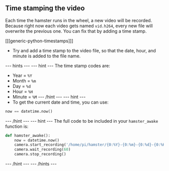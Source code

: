 ## Time stamping the video

Each time the hamster runs in the wheel, a new video will be recorded. Because right now each video gets named `vid.h264`, every new file will overwrite the previous one. You can fix that by adding a time stamp.

[[[generic-python-timestamps]]]

- Try and add a time stamp to the video file, so that the date, hour, and minute is added to the file name.

--- hints --- --- hint ---
The time stamp codes are:
- Year = `%Y`
- Month = `%m`
- Day = `%d`
- Hour = `%H`
- Minute = `%M`
--- /hint --- --- hint ---
- To get the current date and time, you can use:
```python
now == datetime.now()
```
--- /hint --- --- hint ---
The full code to be included in your `hamster_awake` function is:
```python
def hamster_awake():
    now = datetime.now()
    camera.start_recording('/home/pi/hamster/{0:%Y}-{0:%m}-{0:%d}-{0:%H}-{0:%M}.h264'.format(now))
	camera.wait_recording(60)
    camera.stop_recording()
```
--- /hint --- --- /hints ---
